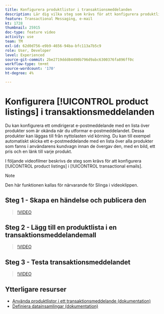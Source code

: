 ```yaml
---
title: Konfigurera produktlistor i transaktionsmeddelanden
description: Lär dig vilka steg som krävs för att konfigurera produktlistor i transaktionsmeddelanden.
feature: Transactional Messaging, e-mail
kt: 1728
thumbnail: 25915
doc-type: feature video
activity: use
team: TM
exl-id: 62d0d756-e9b9-4656-94ba-bfc113a7b5c9
role: User, Developer
level: Experienced
source-git-commit: 2be2719ddd84490b796d9abc6300376fa896ff0c
workflow-type: tm+mt
source-wordcount: '170'
ht-degree: 4%

---
```


# Konfigurera [!UICONTROL product listings] i transaktionsmeddelanden

Du kan konfigurera ett omdirigerat e-postmeddelande med en lista över produkter som är okända när du utformar e-postmeddelandet. Dessa produkter kan läggas till från nyttolasten vid körning. Du kan till exempel automatiskt skicka ett e-postmeddelande med en lista över alla produkter som fanns i användarens kundvagn innan de övergav den, med en bild, ett pris och en länk till varje produkt.

I följande videofilmer beskrivs de steg som krävs för att konfigurera [!UICONTROL product listings] i [!UICONTROL transactional emails].

>[!NOTE]
>
>Den här funktionen kallas för närvarande för Slinga i videoklippen.

## Steg 1 - Skapa en händelse och publicera den

>[!VIDEO](https://video.tv.adobe.com/v/25914?quality=12)

## Steg 2 - Lägg till en produktlista i en transaktionsmeddelandemall

>[!VIDEO](https://video.tv.adobe.com/v/25915?quality=12)

## Steg 3 - Testa transaktionsmeddelandet

>[!VIDEO](https://video.tv.adobe.com/v/25916?quality=12)

## Ytterligare resurser

* [Använda produktlistor i ett transaktionsmeddelande (dokumentation)](https://docs.adobe.com/content/help/en/campaign-standard/using/communication-channels/transactional-messaging/event-transactional-messages.html#using-product-listings-in-a-transactional-message)
* [Definiera datainsamlingar (dokumentation)](https://docs.adobe.com/content/help/en/campaign-standard/using/administrating/configuring-channels/configuring-transactional-messaging.html#defining-data-collections)
